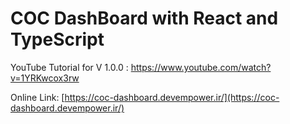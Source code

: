 # COC DashBoard with React and TypeScript

YouTube Tutorial for V 1.0.0 : https://www.youtube.com/watch?v=1YRKwcox3rw

Online Link: [https://coc-dashboard.devempower.ir/](https://coc-dashboard.devempower.ir/)